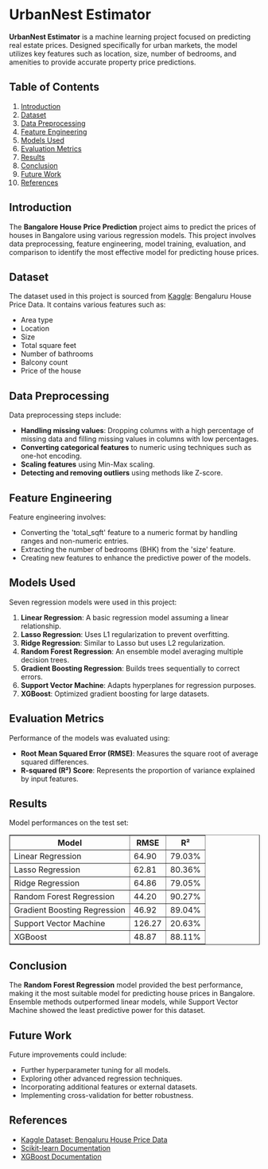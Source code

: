 <!DOCTYPE html>
<html>
<head>
    <title>UrbanNest Estimator</title>
</head>
<body>

<h1>UrbanNest Estimator</h1>

<p><strong>UrbanNest Estimator</strong> is a machine learning project focused on predicting real estate prices. Designed specifically for urban markets, the model utilizes key features such as location, size, number of bedrooms, and amenities to provide accurate property price predictions.</p>

<h2>Table of Contents</h2>
<ol>
    <li><a href="#introduction">Introduction</a></li>
    <li><a href="#dataset">Dataset</a></li>
    <li><a href="#data-preprocessing">Data Preprocessing</a></li>
    <li><a href="#feature-engineering">Feature Engineering</a></li>
    <li><a href="#models-used">Models Used</a></li>
    <li><a href="#evaluation-metrics">Evaluation Metrics</a></li>
    <li><a href="#results">Results</a></li>
    <li><a href="#conclusion">Conclusion</a></li>
    <li><a href="#future-work">Future Work</a></li>
    <li><a href="#references">References</a></li>
</ol>

<h2 id="introduction">Introduction</h2>
<p>The <strong>Bangalore House Price Prediction</strong> project aims to predict the prices of houses in Bangalore using various regression models. This project involves data preprocessing, feature engineering, model training, evaluation, and comparison to identify the most effective model for predicting house prices.</p>

<h2 id="dataset">Dataset</h2>
<p>The dataset used in this project is sourced from <a href="https://www.kaggle.com">Kaggle</a>: Bengaluru House Price Data. It contains various features such as:</p>
<ul>
    <li>Area type</li>
    <li>Location</li>
    <li>Size</li>
    <li>Total square feet</li>
    <li>Number of bathrooms</li>
    <li>Balcony count</li>
    <li>Price of the house</li>
</ul>

<h2 id="data-preprocessing">Data Preprocessing</h2>
<p>Data preprocessing steps include:</p>
<ul>
    <li><strong>Handling missing values</strong>: Dropping columns with a high percentage of missing data and filling missing values in columns with low percentages.</li>
    <li><strong>Converting categorical features</strong> to numeric using techniques such as one-hot encoding.</li>
    <li><strong>Scaling features</strong> using Min-Max scaling.</li>
    <li><strong>Detecting and removing outliers</strong> using methods like Z-score.</li>
</ul>

<h2 id="feature-engineering">Feature Engineering</h2>
<p>Feature engineering involves:</p>
<ul>
    <li>Converting the 'total_sqft' feature to a numeric format by handling ranges and non-numeric entries.</li>
    <li>Extracting the number of bedrooms (BHK) from the 'size' feature.</li>
    <li>Creating new features to enhance the predictive power of the models.</li>
</ul>

<h2 id="models-used">Models Used</h2>
<p>Seven regression models were used in this project:</p>
<ol>
    <li><strong>Linear Regression</strong>: A basic regression model assuming a linear relationship.</li>
    <li><strong>Lasso Regression</strong>: Uses L1 regularization to prevent overfitting.</li>
    <li><strong>Ridge Regression</strong>: Similar to Lasso but uses L2 regularization.</li>
    <li><strong>Random Forest Regression</strong>: An ensemble model averaging multiple decision trees.</li>
    <li><strong>Gradient Boosting Regression</strong>: Builds trees sequentially to correct errors.</li>
    <li><strong>Support Vector Machine</strong>: Adapts hyperplanes for regression purposes.</li>
    <li><strong>XGBoost</strong>: Optimized gradient boosting for large datasets.</li>
</ol>

<h2 id="evaluation-metrics">Evaluation Metrics</h2>
<p>Performance of the models was evaluated using:</p>
<ul>
    <li><strong>Root Mean Squared Error (RMSE)</strong>: Measures the square root of average squared differences.</li>
    <li><strong>R-squared (R²) Score</strong>: Represents the proportion of variance explained by input features.</li>
</ul>

<h2 id="results">Results</h2>
<p>Model performances on the test set:</p>
<table border="1">
    <tr>
        <th>Model</th>
        <th>RMSE</th>
        <th>R²</th>
    </tr>
    <tr>
        <td>Linear Regression</td>
        <td>64.90</td>
        <td>79.03%</td>
    </tr>
    <tr>
        <td>Lasso Regression</td>
        <td>62.81</td>
        <td>80.36%</td>
    </tr>
    <tr>
        <td>Ridge Regression</td>
        <td>64.86</td>
        <td>79.05%</td>
    </tr>
    <tr>
        <td>Random Forest Regression</td>
        <td>44.20</td>
        <td>90.27%</td>
    </tr>
    <tr>
        <td>Gradient Boosting Regression</td>
        <td>46.92</td>
        <td>89.04%</td>
    </tr>
    <tr>
        <td>Support Vector Machine</td>
        <td>126.27</td>
        <td>20.63%</td>
    </tr>
    <tr>
        <td>XGBoost</td>
        <td>48.87</td>
        <td>88.11%</td>
    </tr>
</table>

<h2 id="conclusion">Conclusion</h2>
<p>The <strong>Random Forest Regression</strong> model provided the best performance, making it the most suitable model for predicting house prices in Bangalore. Ensemble methods outperformed linear models, while Support Vector Machine showed the least predictive power for this dataset.</p>

<h2 id="future-work">Future Work</h2>
<p>Future improvements could include:</p>
<ul>
    <li>Further hyperparameter tuning for all models.</li>
    <li>Exploring other advanced regression techniques.</li>
    <li>Incorporating additional features or external datasets.</li>
    <li>Implementing cross-validation for better robustness.</li>
</ul>

<h2 id="references">References</h2>
<ul>
    <li><a href="https://www.kaggle.com">Kaggle Dataset: Bengaluru House Price Data</a></li>
    <li><a href="https://scikit-learn.org/stable/">Scikit-learn Documentation</a></li>
    <li><a href="https://xgboost.readthedocs.io">XGBoost Documentation</a></li>
</ul>

</body>
</html>
